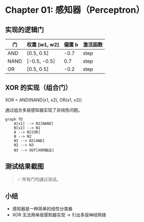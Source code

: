 # Chapter 01: 感知器（Perceptron）

## 实现的逻辑门

| 门 | 权重 [w1, w2] | 偏置 b | 激活函数 |
|----|---------------|--------|----------|
| AND | [0.5, 0.5] | -0.7 | step |
| NAND | [-0.5, -0.5] | 0.7 | step |
| OR | [0.5, 0.5] | -0.2 | step |

## XOR 的实现（组合门）

XOR = AND(NAND(x1, x2), OR(x1, x2))

通过组合多层感知器实现了非线性问题。

```mermaid
graph TD
    A[x1] --> N1[NAND]
    B[x2] --> N1
    A --> N2[OR]
    B --> N2
    N1 --> N3[AND]
    N2 --> N3
    N3 --> OUT[XOR输出]
```

## 测试结果截图

> ✅ 所有门均通过测试。

## 小结

- 感知器是一种简单的线性分类器
- XOR 无法用单层感知器实现 → 引出多层神经网络
